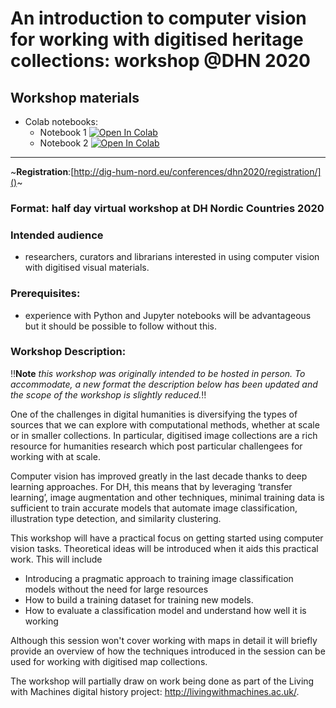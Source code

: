 # An introduction to computer vision for working with digitised heritage collections: workshop @DHN 2020


## Workshop materials 

- Colab notebooks:
  - Notebook 1 [![Open In Colab](https://colab.research.google.com/assets/colab-badge.svg)](https://colab.research.google.com/github/davanstrien/computer-vision-DHNoridic-2020-workshop/blob/notebooks/dhn-01-Computer_vision_intro_Part_I.ipynb)
  - Notebook 2 [![Open In Colab](https://colab.research.google.com/assets/colab-badge.svg)](https://colab.research.google.com/github/davanstrien/computer-vision-DHNoridic-2020-workshop/blob/notebooks/dhn-02-Computer_vision_intro_Part_II.ipynb)

---

~**Registration**:[http://dig-hum-nord.eu/conferences/dhn2020/registration/]()~

### Format: half day virtual workshop at DH Nordic Countries 2020

### Intended audience
- researchers, curators and librarians interested in using computer vision with digitised visual materials. 

### Prerequisites: 
- experience with Python and Jupyter notebooks will be advantageous but it should be possible to follow without this. 

### Workshop Description:

‼️**Note** *this workshop was originally intended to be hosted in person. To accommodate, a new format the description below has been updated and the scope of the workshop is slightly reduced.*‼️ 

One of the challenges in digital humanities is diversifying the types of sources that we can explore with computational methods, whether at scale or in smaller collections. In particular, digitised image collections are a rich resource for humanities research which post particular challengees for working with at scale. 

Computer vision has improved greatly in the last decade thanks to deep learning approaches. For DH, this means that by leveraging ‘transfer learning’, image augmentation and other techniques, minimal training data is sufficient to train accurate models that automate image classification, illustration type detection, and similarity clustering.

This workshop will have a practical focus on getting started using computer vision tasks. Theoretical ideas will be introduced when it aids this practical work. This will include 

- Introducing a pragmatic approach to training image classification models without the need for large resources 
- How to build a training dataset for training new models. 
- How to evaluate a classification model and understand how well it is working 

Although this session won't cover working with maps in detail it will briefly provide an overview of how the techniques introduced in the session can be used for working with digitised map collections. 

The workshop will partially draw on work being done as part of the Living with Machines digital history project: http://livingwithmachines.ac.uk/.
